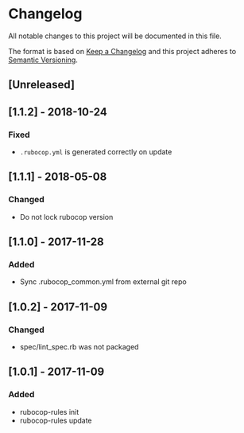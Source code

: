 # Changelog

All notable changes to this project will be documented in this file.

The format is based on [Keep a Changelog](http://keepachangelog.com/en/1.0.0/) and this project
adheres to [Semantic Versioning](http://semver.org/spec/v2.0.0.html).

## [Unreleased]

## [1.1.2] - 2018-10-24

### Fixed

* `.rubocop.yml` is generated correctly on update

## [1.1.1] - 2018-05-08

### Changed

* Do not lock rubocop version

## [1.1.0] - 2017-11-28

### Added

* Sync .rubocop_common.yml from external git repo

## [1.0.2] - 2017-11-09

### Changed

* spec/lint_spec.rb was not packaged

## [1.0.1] - 2017-11-09

### Added

* rubocop-rules init
* rubocop-rules update
